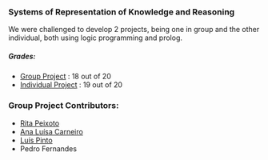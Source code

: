 ### Systems of Representation of Knowledge and Reasoning

We were challenged to develop 2 projects, being one in group and the other individual, both using logic programming and prolog.

##### Grades:
- [Group Project](https://github.com/rita-peixoto/uminho-lei/tree/main/3YEAR/2nd/SRCR/TP_Grupo) : 18 out of 20 
- [Individual Project](https://github.com/rita-peixoto/uminho-lei/tree/main/3YEAR/2nd/SRCR/TP_Individual) : 19 out of 20

### Group Project Contributors:
- [Rita Peixoto](https://github.com/rita-peixoto)
- [Ana Luísa Carneiro](https://github.com/Analucar)
- [Luís Pinto](https://github.com/L-Pinto)
- Pedro Fernandes
